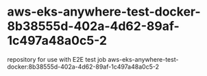 # aws-eks-anywhere-test-docker-8b38555d-402a-4d62-89af-1c497a48a0c5-2
repository for use with E2E test job aws-eks-anywhere-test-docker:8b38555d-402a-4d62-89af-1c497a48a0c5-2
